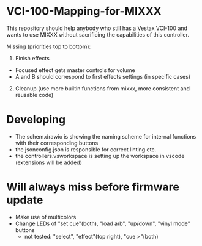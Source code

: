 # VCI-100-Mapping-for-MIXXX
This repository should help anybody who still has a Vestax VCI-100 and wants to use MIXXX without sacrificing the capabilities of this controller.

 Missing (priorities top to bottom):
 1. Finish effects
   - Focused effect gets master controls for volume
   - A and B should correspond to first effects settings (in specific cases)
 2. Cleanup (use more builtin functions from mixxx, more consistent and reusable code)

# Developing
- The schem.drawio is showing the naming scheme for internal functions with their corresponding buttons
- the jsonconfig.json is responsible for correct linting etc.
- the controllers.vsworkspace is setting up the workspace in vscode (extensions will be added)

# Will always miss before firmware update
- Make use of multicolors
- Change LEDs of "set cue"(both), "load a/b", "up/down", "vinyl mode" buttons
  - not tested: "select", "effect"(top right), "cue >"(both)
